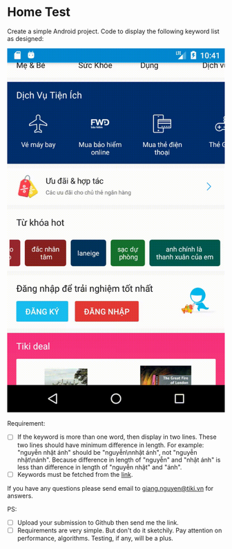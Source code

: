# Home Test

Create a simple Android project. Code to display the following keyword list as designed:

 ![](./demo.gif)

Requirement:

 * [ ] If the keyword is more than one word, then display in two lines. These two lines should have minimum difference in length. For example: "nguyễn nhật ánh" should be "nguyễn\nnhật ánh", not "nguyễn nhật\nánh". Because difference in length of "nguyễn" and "nhật ánh" is less than difference in length of "nguyễn nhật" and "ánh".
 * [ ] Keywords must be fetched from the [link](https://raw.githubusercontent.com/tikivn/android-home-test/v2/keywords.json).

If you have any questions please send email to giang.nguyen@tiki.vn for answers.

PS: 

 * [ ] Upload your submission to Github then send me the link.
 * [ ] Requirements are very simple. But don't do it sketchily. Pay attention on performance, algorithms. Testing, if any, will be a plus.
